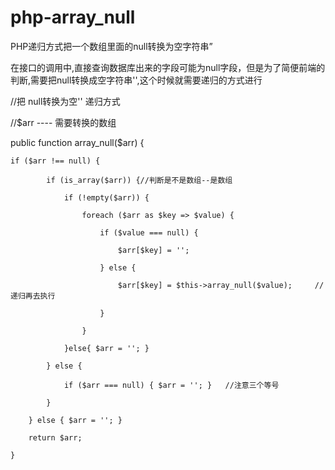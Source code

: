 # php-array_null
PHP递归方式把一个数组里面的null转换为空字符串”


在接口的调用中,直接查询数据库出来的字段可能为null字段，但是为了简便前端的判断,需要把null转换成空字符串'',这个时候就需要递归的方式进行

//把 null转换为空'' 递归方式

//$arr  ----   需要转换的数组

public function array_null($arr)
{
    
    if ($arr !== null) {
    
    		if (is_array($arr)) {//判断是不是数组--是数组
        
    			if (!empty($arr)) {
          
    				foreach ($arr as $key => $value) {
            
    					if ($value === null) {
              
    						$arr[$key] = '';
                
    					} else {
              
    						$arr[$key] = $this->array_null($value);		//递归再去执行
                
    					}
              
    				}
            
    			}else{ $arr = ''; }
          
    		} else {
        
    			if ($arr === null) { $arr = ''; }	//注意三个等号
          
    		}
        
    	} else { $arr = ''; }
      
    	return $arr;
      
    }
